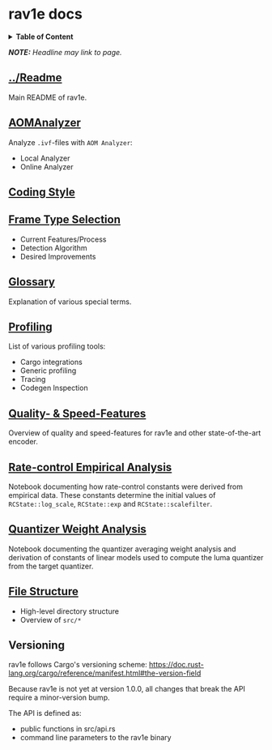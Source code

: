 # rav1e docs

<details>
<summary><b>Table of Content</b></summary>

- [../Readme](#readme)
- [AOMAnalyzer](#aomanalyzer)
- [Coding Style](#coding-style)
- [Frame Type Selection](#frame-type-selection)
- [Glossary](#glossary)
- [Profiling](#profiling)
- [Quality- & Speed-Features](#quality---speed-features)
- [Rate-control Empirical Analysis](#rate-control-empirical-analysis)
- [File Structure](#file-structure)
- [Versioning](#versioning)
</details>

_**NOTE:** Headline may link to page._

## [../Readme](../README.md)
Main README of rav1e.

## [AOMAnalyzer](AOM_ANALYZER.md)
Analyze `.ivf`-files with `AOM Analyzer`:
* Local Analyzer
* Online Analyzer

## [Coding Style](CODING_STYLE.md)

## [Frame Type Selection](FRAME_TYPE_SELECTION.md)
- Current Features/Process
- Detection Algorithm
- Desired Improvements

## [Glossary](GLOSSARY.md)
Explanation of various special terms.

## [Profiling](PROFILING.md)
List of various profiling tools:
- Cargo integrations
- Generic profiling
- Tracing
- Codegen Inspection

## [Quality- & Speed-Features](QUALITY_&_SPEED_FEATURES.md)
Overview of quality and speed-features for rav1e and other state-of-the-art encoder.

## [Rate-control Empirical Analysis](regress_log-bitrate_wrt_log-quantizer.ipynb)
Notebook documenting how rate-control constants were derived from empirical data.
These constants determine the initial values of `RCState::log_scale`, `RCState::exp` and `RCState::scalefilter`.

## [Quantizer Weight Analysis](quantizer-weight-analysis.ipynb)
Notebook documenting the quantizer averaging weight analysis and derivation of
constants of linear models used to compute the luma quantizer from the target
quantizer.

## [File Structure](STRUCTURE.md)
- High-level directory structure
- Overview of `src/*`

## Versioning
rav1e follows Cargo's versioning scheme: https://doc.rust-lang.org/cargo/reference/manifest.html#the-version-field

Because rav1e is not yet at version 1.0.0, all changes that break the API require a minor-version bump.

The API is defined as:
- public functions in src/api.rs
- command line parameters to the rav1e binary
